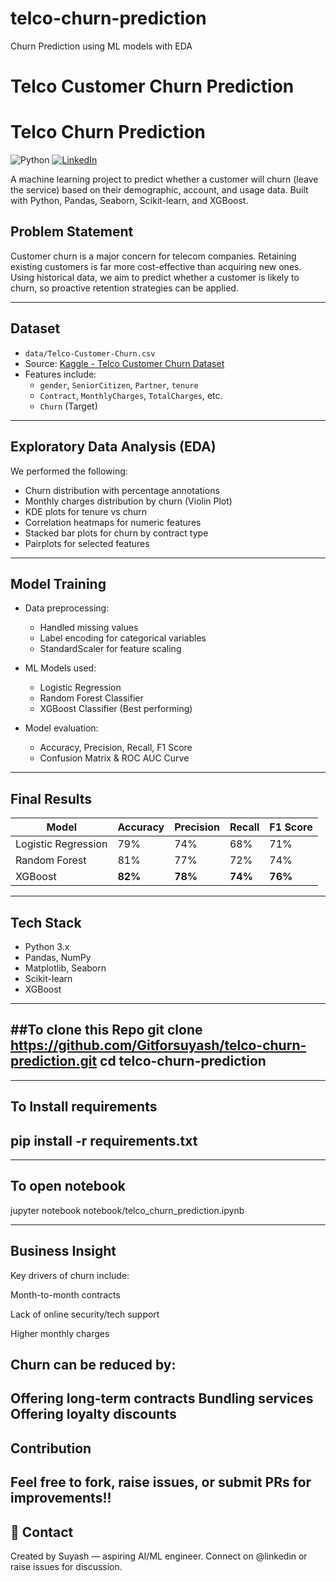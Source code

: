 # telco-churn-prediction
Churn Prediction using ML models with EDA
# Telco Customer Churn Prediction
# Telco Churn Prediction

![Python](https://img.shields.io/badge/Python-3.10-blue?logo=python)
[![LinkedIn](https://img.shields.io/badge/LinkedIn-Follow-blue?style=flat-square&logo=linkedin)](www.linkedin.com/in/suyash-kulkarni-yes777)

A machine learning project to predict whether a customer will churn (leave the service) based on their demographic, account, and usage data. Built with Python, Pandas, Seaborn, Scikit-learn, and XGBoost.

## Problem Statement

Customer churn is a major concern for telecom companies. Retaining existing customers is far more cost-effective than acquiring new ones. Using historical data, we aim to predict whether a customer is likely to churn, so proactive retention strategies can be applied.

---

## Dataset

-  `data/Telco-Customer-Churn.csv`
- Source: [Kaggle - Telco Customer Churn Dataset](https://www.kaggle.com/datasets/blastchar/telco-customer-churn)
- Features include:
  - `gender`, `SeniorCitizen`, `Partner`, `tenure`
  - `Contract`, `MonthlyCharges`, `TotalCharges`, etc.
  - `Churn` (Target)

---

## Exploratory Data Analysis (EDA)

We performed the following:
- Churn distribution with percentage annotations
- Monthly charges distribution by churn (Violin Plot)
- KDE plots for tenure vs churn
- Correlation heatmaps for numeric features
- Stacked bar plots for churn by contract type
- Pairplots for selected features

---

## Model Training

- Data preprocessing:
  - Handled missing values
  - Label encoding for categorical variables
  - StandardScaler for feature scaling

- ML Models used:
  - Logistic Regression
  - Random Forest Classifier
  - XGBoost Classifier (Best performing)

- Model evaluation:
  - Accuracy, Precision, Recall, F1 Score
  - Confusion Matrix & ROC AUC Curve

---

##  Final Results

| Model               | Accuracy | Precision | Recall | F1 Score |
|--------------------|----------|-----------|--------|----------|
| Logistic Regression| 79%      | 74%       | 68%    | 71%      |
| Random Forest      | 81%      | 77%       | 72%    | 74%      |
| XGBoost            | **82%**  | **78%**   | **74%**| **76%**  |

---

##  Tech Stack

- Python 3.x
- Pandas, NumPy
- Matplotlib, Seaborn
- Scikit-learn
- XGBoost

---
##To clone this Repo
git clone https://github.com/Gitforsuyash/telco-churn-prediction.git
cd telco-churn-prediction
---
---
## To Install requirements

pip install -r requirements.txt
---
---
## To open notebook 
jupyter notebook notebook/telco_churn_prediction.ipynb

---
## Business Insight
Key drivers of churn include:

Month-to-month contracts

Lack of online security/tech support

Higher monthly charges

## Churn can be reduced by:
Offering long-term contracts
Bundling services
Offering loyalty discounts
---

## Contribution
Feel free to fork, raise issues, or submit PRs for improvements!!
---
## 📧 Contact
Created by Suyash — aspiring AI/ML engineer. Connect on @linkedin or raise issues for discussion.
